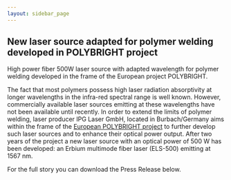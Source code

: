 ```yaml
---
layout: sidebar_page
---
```


## New laser source adapted for polymer welding developed in POLYBRIGHT project

High power fiber 500W laser source with adapted wavelength for polymer welding developed in the frame of the European project POLYBRIGHT.
<!--break-->
The fact that most polymers possess high laser radiation absorptivity at longer wavelengths in the infra-red spectral range is well known. However, commercially available laser sources emitting at these wavelengths have not been available until recently. In order to extend the
limits of polymer welding, laser producer IPG Laser GmbH, located in Burbach/Germany aims within the frame of the [European POLYBRIGHT project](/4m-association/content/Extending-process-limits-laser-polymer-welding) to further develop such laser sources and to enhance their optical power output. After two years of the project a new laser source with an optical power of 500 W has been developed: an Erbium multimode fiber laser (ELS-500) emitting at 1567 nm.

For the full story you can download the Press Release below.